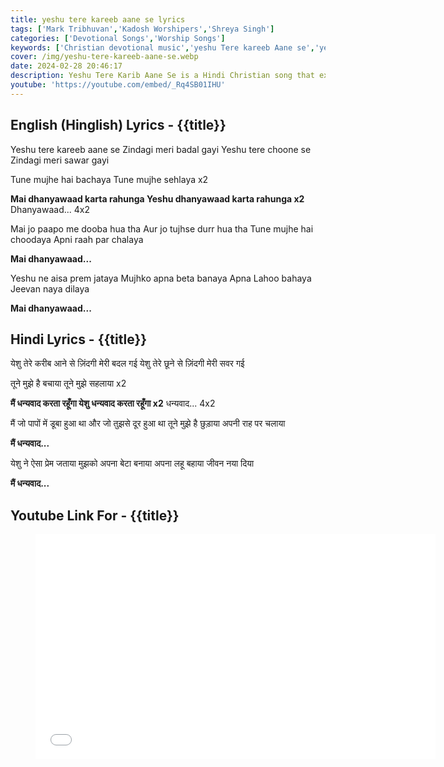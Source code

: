 ```yaml
---
title: yeshu tere kareeb aane se lyrics
tags: ['Mark Tribhuvan','Kadosh Worshipers','Shreya Singh']
categories: ['Devotional Songs','Worship Songs']
keywords: ['Christian devotional music','yeshu Tere kareeb Aane se','yeshu Tere kareeb Aane se lyrics','mai dhanyawaad karta rahunga lyrics','dhanyawaad lyrics']
cover: /img/yeshu-tere-kareeb-aane-se.webp
date: 2024-02-28 20:46:17
description: Yeshu Tere Karib Aane Se is a Hindi Christian song that expresses gratitude to Jesus for his love and salvation. The lyrics describe how the singer's life has been transformed by Jesus' presence and how they are forever grateful for his sacrifice.
youtube: 'https://youtube.com/embed/_Rq4SB01IHU'
---
```

## English (Hinglish) Lyrics - {{title}}
Yeshu tere kareeb aane se
Zindagi meri badal gayi
Yeshu tere choone se
Zindagi meri sawar gayi

Tune mujhe hai bachaya
Tune mujhe sehlaya x2

**Mai dhanyawaad karta rahunga
Yeshu dhanyawaad karta rahunga x2**
Dhanyawaad... 4x2

Mai jo paapo me dooba hua tha
Aur jo tujhse durr hua tha
Tune mujhe hai choodaya
Apni raah par chalaya 
    
**Mai dhanyawaad...**

Yeshu ne aisa prem jataya
Mujhko apna beta banaya
Apna Lahoo bahaya
Jeevan naya dilaya

**Mai dhanyawaad...**

## Hindi Lyrics - {{title}}
येशु तेरे करीब आने से
ज़िंदगी मेरी बदल गई
येशु तेरे छूने से
ज़िंदगी मेरी सवर गई 

तूने मुझे है बचाया
तूने मुझे सहलाया  x2

**मैं धन्यवाद करता रहूँगा
येशु धन्यवाद करता रहूँगा   x2**
धन्यवाद...  4x2

मैं जो पापों में डूबा हुआ था
और जो तुझसे दूर हुआ था
तूने मुझे है छुड़ाया
अपनी राह पर चलाया

**मैं धन्यवाद...**

येशु ने ऐसा प्रेम जताया
मुझको अपना बेटा बनाया
अपना लहू बहाया
जीवन नया दिया

**मैं धन्यवाद...**

## Youtube Link For - {{title}}
<figure class="image is-16by9">
<iframe class="has-ratio" width="640" height="360"
src="{{youtube}}"
frameborder="0" allow="accelerometer; autoplay; clipboard-write; encrypted-media; gyroscope; picture-in-picture" allowfullscreen></iframe>
</figure>
